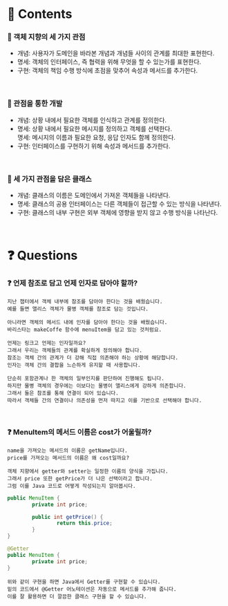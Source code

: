 # 📌 Contents

### 📌 객체 지향의 세 가지 관점

- 개념: 사용자가 도메인을 바라본 개념과 개념들 사이의 관계를 최대한 표현한다.
- 명세: 객체의 인터페이스, 즉 협력을 위해 무엇을 할 수 있는가를 표현한다.
- 구현: 객체의 책임 수행 방식에 초점을 맞추어 속성과 메서드를 추가한다.

<br/>

### 📌 관점을 통한 개발

- 개념: 상황 내에서 필요한 객체를 인식하고 관계를 정의한다.
- 명세: 상황 내에서 필요한 메시지를 정의하고 객체를 선택한다.</br>
  명세: 메시지의 이름과 필요한 요청, 응답 인자도 함께 정의한다.
- 구현: 인터페이스를 구현하기 위해 속성과 메서드를 추가한다.

<br/>

### 📌 세 가지 관점을 담은 클래스

- 개념: 클래스의 이름은 도메인에서 가져온 객체들을 나타낸다.
- 명세: 클래스의 공용 인터페이스는 다른 객체들이 접근할 수 있는 방식을 나타낸다.
- 구현: 클래스의 내부 구현은 외부 객체에 영향을 받지 않고 수행 방식을 나타난다.

<br/>

# ❓ Questions

### ❓ 언제 참조로 담고 언제 인자로 담아야 할까?

```
지난 챕터에서 객체 내부에 참조를 담아야 한다는 것을 배웠습니다.
예를 들면 앨리스 객체가 물병 객체를 참조로 담는 것입니다.

아니라면 객체의 메서드 내에 인자를 담아야 한다는 것을 배웠습니다.
바리스타는 makeCoffe 함수에 menuItem을 담고 있는 것처럼요.

언제는 링크고 언제는 인자일까요?
그래서 우리는 객체들의 관계를 확실하게 정의해야 합니다.
참조는 객체 간의 관계가 더 강해 직접 의존해야 하는 상황에 해당합니다.
인자는 객체 간의 결합을 느슨하게 유지할 때 사용합니다.

단순히 포함관계나 한 객체의 일부인지를 판단하여 진행해도 됩니다.
하지만 물병 객체의 경우에는 이보다는 물병이 앨리스에게 강하게 의존합니다.
그래서 둘은 참조를 통해 연결이 되어 있습니다.
따라서 객체들 간의 연결이나 의존성을 먼저 따지고 이를 기반으로 선택해야 합니다.
```

<br/>

### ❓ MenuItem의 메서드 이름은 cost가 어울릴까?

```
name을 가져오는 메서드의 이름은 getName입니다.
price를 가져오는 메서드의 이름은 왜 cost일까요?

객체 지향에서 getter와 setter는 일정한 이름의 양식을 가집니다.
그래서 price 또한 getPrice가 더 나은 선택이라고 합니다.
그럼 이를 Java 코드로 어떻게 작성되는지 알아봅시다.
```

```java
public MenuItem {
		private int price;

		public int getPrice() {
				return this.price;
		}
}

@Getter
public MenuItem {
		private int price;
}
```

```
위와 같이 구현을 하면 Java에서 Getter를 구현할 수 있습니다.
밑의 코드에서 @Getter 어노테이션은 자동으로 메서드를 추가해 줍니다.
이를 잘 활용하면 더 깔끔한 클래스 구현을 할 수 있습니다.
```

<br/>
